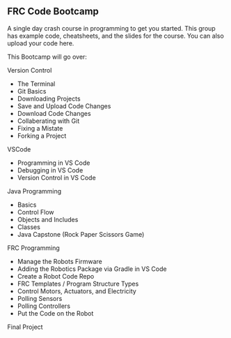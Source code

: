## FRC Code Bootcamp
A single day crash course in programming to get you started.
This group has example code, cheatsheets, and the slides for the course.
You can also upload your code here.

This Bootcamp will go over:

Version Control
- The Terminal
- Git Basics
- Downloading Projects
- Save and Upload Code Changes
- Download Code Changes
- Collaberating with Git
- Fixing a Mistate
- Forking a Project

VSCode
- Programming in VS Code
- Debugging in VS Code
- Version Control in VS Code

Java Programming
- Basics
- Control Flow
- Objects and Includes
- Classes
- Java Capstone (Rock Paper Scissors Game)

FRC Programming
- Manage the Robots Firmware
- Adding the Robotics Package via Gradle in VS Code
- Create a Robot Code Repo
- FRC Templates / Program Structure Types
- Control Motors, Actuators, and Electricity
- Polling Sensors
- Polling Controllers
- Put the Code on the Robot

Final Project

<!--

**Here are some ideas to get you started:**

🙋‍♀️ A short introduction - what is your organization all about?
🌈 Contribution guidelines - how can the community get involved?
👩‍💻 Useful resources - where can the community find your docs? Is there anything else the community should know?
🍿 Fun facts - what does your team eat for breakfast?
🧙 Remember, you can do mighty things with the power of [Markdown](https://docs.github.com/github/writing-on-github/getting-started-with-writing-and-formatting-on-github/basic-writing-and-formatting-syntax)
-->
